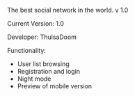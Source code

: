 The best social network in the world.
v 1.0

Current Version: 1.0

Developer: ThulsaDoom

Functionality:
- User list browsing
- Registration and login
- Night mode
- Preview of mobile version